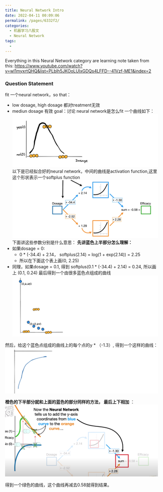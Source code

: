 ```yaml
---
title: Neural Network Intro
date: 2022-04-11 00:09:06
permalink: /pages/6332f2/
categories:
  - 机器学习八股文
  - Neural Network
tags:
  - 
---
```

Everything in this Neural Network category are learning note taken from this: https://www.youtube.com/watch?v=wl1myxrtQHQ&list=PLblh5JKOoLUIxGDQs4LFFD--41Vzf-ME1&index=2

### Question Statement
fit 一个neural network，so that：
- low dosage, high dosage 都对treatment无效
- mediun dosage 有效
goal：讨论 neural network是怎么fit 一个曲线如下：
![](https://raw.githubusercontent.com/emmableu/image/master/202204110052273.png)
以下是已经拟合好的neural network，中间的曲线是activation function,这里这个形状表示一个softplus function
![](https://raw.githubusercontent.com/emmableu/image/master/202204110056788.png)
下面讲这些参数分别是什么意思：
**先讲蓝色上半部分怎么理解：**
- 如果dosage = 0: 
	- 0 * (-34.4) + 2.14， softplus(2.14) = log(1 + exp(2.14)) = 2.25
	- 所以在下面这个表上画(0, 2.25)
- 同理，如果dosage = 0.1, 得到 softplus(0.1 * (-34.4) + 2.14) = 0.24, 所以画上 (0.1, 0.24)
最后得到一个由很多蓝色点组成的曲线
![](https://raw.githubusercontent.com/emmableu/image/master/202204110105137.png)

然后，给这个蓝色点组成的曲线上的每个点的y * （-1.3）, 得到一个这样的曲线：
![](https://raw.githubusercontent.com/emmableu/image/master/202204110110325.png)

**橙色的下半部分就和上面的蓝色的部分同样的方法， 最后上下相加** ：
![](https://raw.githubusercontent.com/emmableu/image/master/202204110114878.png)

得到一个绿色的曲线，这个曲线再减去0.58就得到结果。